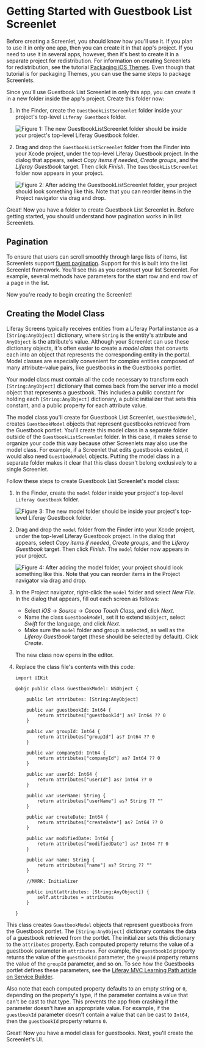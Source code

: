 # Getting Started with Guestbook List Screenlet [](id=getting-started-with-guestbook-list-screenlet-ios)

Before creating a Screenlet, you should know how you'll use it. If you plan to 
use it in only one app, then you can create it in that app's project. If you 
need to use it in several apps, however, then it's best to create it in a 
separate project for redistribution. For information on creating Screenlets for 
redistribution, see the tutorial 
[Packaging iOS Themes](/develop/tutorials/-/knowledge_base/6-2/packaging-ios-themes). 
Even though that tutorial is for packaging Themes, you can use the same steps to 
package Screenlets. 

Since you'll use Guestbook List Screenlet in only this app, you can create it in 
a new folder inside the app's project. Create this folder now: 

1.  In the Finder, create the `GuestbookListScreenlet` folder inside your 
    project's top-level `Liferay Guestbook` folder. 

    ![Figure 1: The new `GuestbookListScreenlet` folder should be inside your project's top-level `Liferay Guestbook` folder.](../../../images/ios-lp-guestbook-screenlet-finder.png)

2.  Drag and drop the `GuestbookListScreenlet` folder from the Finder into your 
    Xcode project, under the top-level Liferay Guestbook project. In the dialog 
    that appears, select *Copy items if needed*, *Create groups*, and the 
    *Liferay Guestbook* target. Then click *Finish*. The 
    `GuestbookListScreenlet` folder now appears in your project. 

    ![Figure 2: After adding the `GuestbookListScreenlet` folder, your project should look something like this. Note that you can reorder items in the Project navigator via drag and drop.](../../../images/ios-lp-gb-screenlet-proj-nav.png)

Great! Now you have a folder to create Guestbook List Screenlet in. Before 
getting started, you should understand how pagination works in in list 
Screenlets. 

## Pagination [](id=pagination)

To ensure that users can scroll smoothly through large lists of items, list 
Screenlets support 
[fluent pagination](http://www.iosnomad.com/blog/2014/4/21/fluent-pagination). 
Support for this is built into the list Screenlet framework. You'll see this as 
you construct your list Screenlet. For example, several methods have parameters 
for the start row and end row of a page in the list. 

Now you're ready to begin creating the Screenlet! 

## Creating the Model Class [](id=creating-the-model-class)

Liferay Screens typically receives entities from a Liferay Portal instance as a 
`[String:AnyObject]` dictionary, where `String` is the entity's attribute and 
`AnyObject` is the attribute's value. Although your Screenlet can use these 
dictionary objects, it's often easier to create a *model class* that converts 
each into an object that represents the corresponding entity in the portal. 
Model classes are especially convenient for complex entities composed of many 
attribute-value pairs, like guestbooks in the Guestbooks portlet. 

Your model class must contain all the code necessary to transform each 
`[String:AnyObject]` dictionary that comes back from the server into a model 
object that represents a guestbook. This includes a public constant for holding 
each `[String:AnyObject]` dictionary, a public initializer that sets this 
constant, and a public property for each attribute value. 

The model class you'll create for Guestbook List Screenlet, `GuestbookModel`, 
creates `GuestbookModel` objects that represent guestbooks retrieved from the 
Guestbook portlet. You'll create this model class in a separate folder outside 
of the `GuestbookListScreenlet` folder. In this case, it makes sense to organize 
your code this way because other Screenlets may also use the model class. For 
example, if a Screenlet that edits guestbooks existed, it would also need 
`GuestbookModel` objects. Putting the model class in a separate folder makes it 
clear that this class doesn't belong exclusively to a single Screenlet. 

Follow these steps to create Guestbook List Screenlet's model class: 

1.  In the Finder, create the `model` folder inside your project's top-level 
    `Liferay Guestbook` folder. 

    ![Figure 3: The new `model` folder should be inside your project's top-level `Liferay Guestbook` folder.](../../../images/ios-lp-model-finder.png)

2.  Drag and drop the `model` folder from the Finder into your Xcode project, 
    under the top-level Liferay Guestbook project. In the dialog that appears, 
    select *Copy items if needed*, *Create groups*, and the *Liferay Guestbook* 
    target. Then click *Finish*. The `model` folder now appears in your project. 

    ![Figure 4: After adding the `model` folder, your project should look something like this. Note that you can reorder items in the Project navigator via drag and drop.](../../../images/ios-lp-model-project-nav.png)

3.  In the Project navigator, right-click the `model` folder and select *New 
    File*. In the dialog that appears, fill out each screen as follows: 

    - Select *iOS* &rarr; *Source* &rarr; *Cocoa Touch Class*, and click *Next*. 
    - Name the class `GuestbookModel`, set it to extend `NSObject`, select 
      *Swift* for the language, and click *Next*.
    - Make sure the `model` folder and group is selected, as well as the 
      *Liferay Guestbook* target (these should be selected by default). Click 
      *Create*.

    The new class now opens in the editor. 

4.  Replace the class file's contents with this code: 

        import UIKit

        @objc public class GuestbookModel: NSObject {

            public let attributes: [String:AnyObject]

            public var guestbookId: Int64 {
                return attributes["guestbookId"] as? Int64 ?? 0
            }

            public var groupId: Int64 {
                return attributes["groupId"] as? Int64 ?? 0
            }

            public var companyId: Int64 {
                return attributes["companyId"] as? Int64 ?? 0
            }
    
            public var userId: Int64 {
                return attributes["userId"] as? Int64 ?? 0
            }

            public var userName: String {
                return attributes["userName"] as? String ?? ""
            }

            public var createDate: Int64 {
                return attributes["createDate"] as? Int64 ?? 0
            }

            public var modifiedDate: Int64 {
                return attributes["modifiedDate"] as? Int64 ?? 0
            }

            public var name: String {
                return attributes["name"] as? String ?? ""
            }

            //MARK: Initializer

            public init(attributes: [String:AnyObject]) {
                self.attributes = attributes
            }

        }

This class creates `GuestbookModel` objects that represent guestbooks from the 
Guestbook portlet. The `[String:AnyObject]` dictionary contains the data of a 
guestbook retrieved from the portlet. The initializer sets this dictionary to 
the `attributes` property. Each computed property returns the value of a 
guestbook parameter in `attributes`. For example, the `guestbookId` property 
returns the value of the `guestbookId` parameter, the `groupId` property returns 
the value of the `groupId` parameter, and so on. To see how the Guestbooks 
portlet defines these parameters, see the 
[Liferay MVC Learning Path article on Service Builder](/develop/tutorials/-/knowledge_base/6-2/using-service-builder-to-generate-a-persistence-fr). 

Also note that each computed property defaults to an empty string or `0`, 
depending on the property's type, if the parameter contains a value that can't 
be cast to that type. This prevents the app from crashing if the parameter 
doesn't have an appropriate value. For example, if the `guestbookId` parameter 
doesn't contain a value that can be cast to `Int64`, then the `guestbookId` 
property returns `0`. 

Great! Now you have a model class for guestbooks. Next, you'll create the 
Screenlet's UI. 
